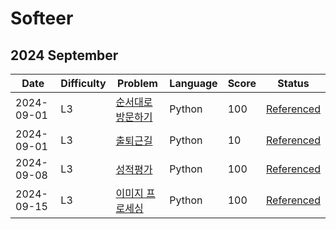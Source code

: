 # Softeer
## 2024 September
| Date | Difficulty | Problem | Language | Score | Status |
| --- | --- | --- | --- | --- | --- |
| 2024-09-01 | L3 | [순서대로 방문하기](https://softeer.ai/practice/6246) | Python | 100 | [Referenced](https://baebalja.tistory.com/618) |
| 2024-09-01 | L3 | [출퇴근길](https://softeer.ai/practice/6248) | Python | 10 | [Referenced](https://papapapa.tistory.com/122) |
| 2024-09-08 | L3 | [성적평가](https://softeer.ai/practice/6250) | Python | 100 | [Referenced](https://stritegdc.tistory.com/353) |
| 2024-09-15 | L3 | [이미지 프로세싱](https://softeer.ai/practice/6265) | Python | 100 | [Referenced](https://jie0025.tistory.com/450) |